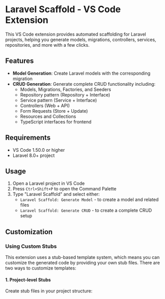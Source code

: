 # Laravel Scaffold - VS Code Extension

This VS Code extension provides automated scaffolding for Laravel projects, helping you generate models, migrations, controllers, services, repositories, and more with a few clicks.

## Features

- **Model Generation**: Create Laravel models with the corresponding migration
- **CRUD Generation**: Generate complete CRUD functionality including:
  - Models, Migrations, Factories, and Seeders
  - Repository pattern (Repository + Interface)
  - Service pattern (Service + Interface)
  - Controllers (Web + API)
  - Form Requests (Store + Update)
  - Resources and Collections
  - TypeScript interfaces for frontend

## Requirements

- VS Code 1.50.0 or higher
- Laravel 8.0+ project

## Usage

1. Open a Laravel project in VS Code
2. Press `Ctrl+Shift+P` to open the Command Palette
3. Type "Laravel Scaffold" and select either:
   - `Laravel Scaffold: Generate Model` - to create a model and related files
   - `Laravel Scaffold: Generate CRUD` - to create a complete CRUD setup

## Customization

### Using Custom Stubs

This extension uses a stub-based template system, which means you can customize the generated code by providing your own stub files. There are two ways to customize templates:

#### 1. Project-level Stubs

Create stub files in your project structure:
